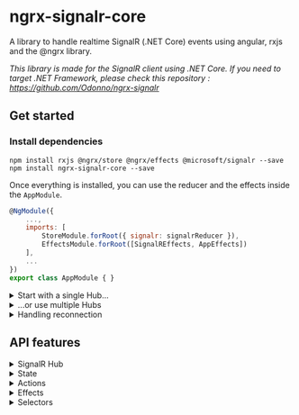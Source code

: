 # ngrx-signalr-core

A library to handle realtime SignalR (.NET Core) events using angular, rxjs and the @ngrx library.

_This library is made for the SignalR client using .NET Core. If you need to target .NET Framework, please check this repository : https://github.com/Odonno/ngrx-signalr_

## Get started

### Install dependencies

```
npm install rxjs @ngrx/store @ngrx/effects @microsoft/signalr --save
npm install ngrx-signalr-core --save
```

Once everything is installed, you can use the reducer and the effects inside the `AppModule`.

```js
@NgModule({
    ...,
    imports: [
        StoreModule.forRoot({ signalr: signalrReducer }),
        EffectsModule.forRoot([SignalREffects, AppEffects])
    ],
    ...
})
export class AppModule { }
```

<details>
<summary>Start with a single Hub...</summary>
<br>

First, you will start the application by dispatching the creation of one Hub.

```ts
// TODO : your hub definition
const hub = {
  hubName: "hub name",
  url: "https://localhost/path",
};

this.store.dispatch(createSignalRHub(hub));
```

Creating a SignalR Hub is not enough. You need to start it manually.

```ts
initRealtime$ = createEffect(() =>
  this.actions$.pipe(
    ofType(signalrHubUnstarted),
    map((hub) => startSignalRHub(hub))
  )
);
```

Then you will create an effect to start listening to events once the hub is connected.

```ts
listenToEvents$ = createEffect(() =>
  this.actions$.pipe(
    ofType(signalrConnected),
    mergeMapHubToAction(({ hub }) => {
      // TODO : add event listeners
      const whenEvent1$ = hub
        .on("eventName1")
        .pipe(map((x) => createAction(x)));
      const whenEvent2$ = hub
        .on("eventName2")
        .pipe(map((x) => createAction(x)));

      return merge(whenEvent1$, whenEvent2$);
    })
  )
);
```

You can also send events at anytime.

```ts
sendEvent$ = createEffect(() =>
  this.actions$.pipe(
    ofType(SEND_EVENT), // TODO : create a custom action
    mergeMap(({ params }) => {
      const hub = findHub(timeHub);
      if (!hub) {
        return of(hubNotFound(timeHub));
      }

      // TODO : send event to the hub
      return hub.send("eventName", params).pipe(
        map((_) => sendEventFulfilled()),
        catchError((error) => of(sendEventFailed(error)))
      );
    })
  )
);
```

</details>

<details>
<summary>...or use multiple Hubs</summary>
<br>

Now, start with multiple hubs at a time.

```ts
// simplified hub creation
const dispatchHubCreation = (hub) => this.store.dispatch(createSignalRHub(hub));

const hub1 = {}; // define hubName and url
const hub2 = {}; // define hubName and url
const hub3 = {}; // define hubName and url

dispatchHubCreation(hub1);
dispatchHubCreation(hub2);
dispatchHubCreation(hub3);
```

You will then initialize your hubs in the same way but you need to know which one is initialized.

```ts
const hub1 = {}; // define hubName and url
const hub2 = {}; // define hubName and url

initHubOne$ = createEffect(() =>
  this.actions$.pipe(
    ofType(signalrHubUnstarted),
    ofHub(hub1),
    mergeMapHubToAction(({ action, hub }) => {
      // TODO : init hub 1
    })
  )
);

initHubTwo$ = createEffect(() =>
  this.actions$.pipe(
    ofType(signalrHubUnstarted),
    ofHub(hub2),
    mergeMapHubToAction(({ action, hub }) => {
      // TODO : init hub 2
    })
  )
);
```

And then you can start your app when all hubs are connected the first time.

```ts
appStarted$ = createEffect(() =>
  this.store.pipe(
    select(selectAreAllHubsConnected),
    filter((areAllHubsConnected) => !!areAllHubsConnected),
    first(),
    map((_) => of(appStarted())) // TODO : create a custom action when hubs are connected
  )
);
```

</details>

<details>
<summary>Handling reconnection</summary>
<br>

~~Since .NET Core, you need to handle the SignalR Hub reconnection by yourself.~~

The simple way to enable hub reconnection is to enable `automatic reconnect` when creating the hub. You can use one of the 3 options described here:

```ts
// Using the Default reconnection policy.
// By default, the client will wait 0, 2, 10 and 30 seconds respectively before trying up to 4 reconnect attempts.
const action = createSignalRHub(hub, url, options, true);

// Using an array containing the delays in milliseconds before trying each reconnect attempt.
// The length of the array represents how many failed reconnect attempts it takes before the client will stop attempting to reconnect.
const action = createSignalRHub(hub, url, options, [10000, 20000, 30000]); // after 10s, after 20s, after 30s

// Using a custom reconnect policy.
// The retry policy that controls the timing and number of reconnect attempts.
const action = createSignalRHub(hub, url, options, {
  nextRetryDelayInMilliseconds: (context) => {
    // ...
    return 10000;
  },
});

this.store.dispatch(action);
```

It is currently deprecated but you can perform your own reconnection strategy using the power of @ngrx. Here is an example on how to apply periodic reconnection:

```ts
// try to reconnect all hubs every 10s (when the navigator is online)
whenDisconnected$ = createReconnectEffect(this.actions$);
```

In this example, we did not use a custom reconnection policy. So the default behavior will automatically be to apply a periodic reconnection attempt every 10 seconds when the hub is `disconnected` and when there is a network connection.

Of course, you can write your own `reconnectionPolicy` inside the options of the function, so you have the benefit to write your own reconnection pattern (periodic retry, exponential retry, etc..).

You can also filter by `hubName` so that it will affect only one hub.

</details>

## API features

<details>
<summary>SignalR Hub</summary>
<br>

The SignalR Hub is an abstraction of the hub connection. It contains function you can use to:

- start the connection
- listen to events emitted
- send a new event

```ts
interface ISignalRHub {
  hubName: string;
  url: string;
  options: IHttpConnectionOptions | undefined;

  start$: Observable<void>;
  stop$: Observable<void>;
  state$: Observable<string>;
  error$: Observable<Error | undefined>;

  constructor(
    hubName: string,
    url: string,
    options: IHttpConnectionOptions | undefined
  );

  start(): Observable<void>;
  stop(): Observable<void>;
  on<T>(eventName: string): Observable<T>;
  stream<T>(methodName: string, ...args: any[]): Observable<T>;
  send<T>(methodName: string, ...args: any[]): Observable<T>;
  sendStream<T>(methodName: string, subject: Subject<T>): Observable<void>;
  hasSubscriptions(): boolean;
}
```

You can find an existing hub by its name and url.

```ts
function findHub(hubName: string, url: string): ISignalRHub | undefined;
function findHub({
  hubName,
  url,
}: {
  hubName: string;
  url: string;
}): ISignalRHub | undefined;
```

And create a new hub.

```ts
function createHub(
  hubName: string,
  url: string,
  options: IHttpConnectionOptions | undefined
): ISignalRHub | undefined;
```

</details>

<details>
<summary>State</summary>
<br>

The state contains all existing hubs that was created with their according status (unstarted, connected, disconnected).

```ts
const unstarted = "unstarted";
const connected = "connected";
const disconnected = "disconnected";

type SignalRHubState =
  | typeof unstarted
  | typeof connected
  | typeof disconnected;

type SignalRHubStatus = {
  hubName: string;
  url: string;
  state: SignalRHubState;
};
```

```ts
class BaseSignalRStoreState {
  hubStatuses: SignalRHubStatus[];
}
```

</details>

<details>
<summary>Actions</summary>
<br>

#### Actions to dispatch

`createSignalRHub` will initialize a new hub connection but it won't start the connection so you can create event listeners.

```ts
const createSignalRHub = createAction(
  "@ngrx/signalr/createHub",
  props<{
    hubName: string;
    url: string;
    options?: IHttpConnectionOptions | undefined;
  }>()
);
```

`startSignalRHub` will start the hub connection so you can send and receive events.

```ts
const startSignalRHub = createAction(
  "@ngrx/signalr/startHub",
  props<{ hubName: string; url: string }>()
);
```

`stopSignalRHub` will stop the current hub connection.

```ts
const stopSignalRHub = createAction(
  "@ngrx/signalr/stopHub",
  props<{ hubName: string; url: string }>()
);
```

`reconnectSignalRHub` will give you a way to reconnect to the hub.

```ts
const reconnectSignalRHub = createAction(
  "@ngrx/signalr/reconnectHub",
  props<{ hubName: string; url: string }>()
);
```

`hubNotFound` can be used when you do retrieve your SignalR hub based on its name and url.

```ts
const hubNotFound = createAction(
  "@ngrx/signalr/hubNotFound",
  props<{ hubName: string; url: string }>()
);
```

</details>

<details>
<summary>Effects</summary>
<br>

```ts
// create hub automatically
createHub$;
```

```ts
// listen to start result (success/fail)
// listen to change connection state (connecting, connected, disconnected, reconnecting)
// listen to hub error
beforeStartHub$;
```

```ts
// start hub automatically
startHub$;
```

```ts
// stop hub
stopHub$;
```

</details>

<details>
<summary>Selectors</summary>
<br>

```ts
// used to select all hub statuses in state
const hubStatuses$ = store.pipe(select(selectHubsStatuses));

// used to select a single hub status based on its name and url
const hubStatus$ = store.pipe(select(selectHubStatus, { hubName, url }));

// used to know if all hubs are connected
const areAllHubsConnected$ = store.pipe(select(selectAreAllHubsConnected));

// used to know when a hub is in a particular state
const hasHubState$ = store.pipe(
  select(selectHasHubState, { hubName, url, state })
);
```

</details>
